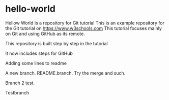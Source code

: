 # hello-world
Hellow World is a repository for Git tutorial
This is an example repository for the Git tutorial on https://www.w3schools.com
This tutorial focuses mainly on Git and using GitHub as its remote.

This repository is built step by step in the tutorial

It now includes steps for GitHub

Adding some lines to readme

A new branch. README.branch. Try the merge and such.

Branch 2 test.

Testbranch
